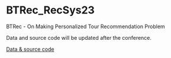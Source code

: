 # BTRec_RecSys23
BTRec - On Making Personalized Tour Recommendation Problem

Data and source code will be updated after the conference. 

[Data & source code](https://github.com/nxh912/BTRec_RecSys23/ "https://github.com/nxh912/BTRec_RecSys23/")
